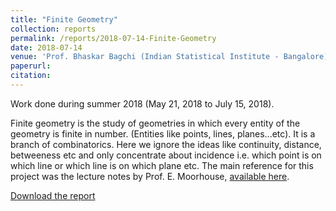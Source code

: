 ```yaml
---
title: "Finite Geometry"
collection: reports
permalink: /reports/2018-07-14-Finite-Geometry
date: 2018-07-14
venue: 'Prof. Bhaskar Bagchi (Indian Statistical Institute - Bangalore)'
paperurl: 
citation: 
---
```

Work done during summer 2018 (May 21, 2018 to July 15, 2018).

Finite geometry is the study of geometries in which every entity of the geometry is finite in number. (Entities like points, lines, planes...etc). It is a branch of combinatorics. Here we ignore the ideas like continuity, distance, betweeness
etc and only concentrate about incidence i.e. which point is on which line or which line is on which plane etc. The main reference for this project was the lecture notes by Prof. E. Moorhouse, [available here](https://math.ucr.edu/home/baez/qg-fall2016/incidence_geometry.pdf).

[Download the report](https://t-padma.github.io/files/finite-geometry-ragaleena.pdf)
